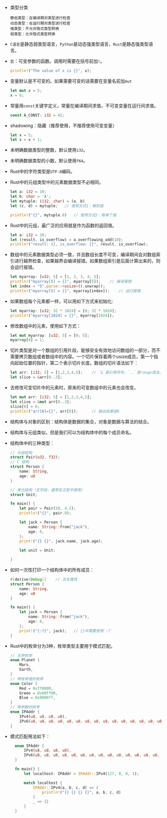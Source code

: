 * 类型分类
    ```
    静态类型：在编译期对类型进行检查
    动态类型：在运行期对类型进行检查
    强类型：不允许隐式类型转换
    弱类型：允许隐式类型转换
    ```

* `C语言`是静态弱类型语言，`Python`是动态强类型语言，`Rust`是静态强类型语言。

* `宏`：可变参数的函数。调用时需要在括号前加`!`。
    ```Rust
    println!("The value of x is {}", x);
    ```

* 变量默认是不可变的。如果需要可变的话需要在变量名前加`mut`
    ```Rust
    let mut x = 5;
    x = 6;
    ```

* 常量用`const`关键字定义，常量在编译期间求值，不可变变量在运行间求值。
    ```Rust
    const A_CONST: i32 = 42;
    ```

* shadowing：隐藏（推荐使用，不推荐使用可变变量）
    ```Rust
    let x = 5;
    let x = x + 1;
    ```

* 未明确数据类型的整数，默认使用`i32`。

* 未明确数据类型的小数，默认使用`f64`。

* Rust中的字符类型是`UTF-8`编码。

* Rust中的元组类型中的元素数据类型不必相同。
    ```Rust
    let a: i32 = 10;
    let b: char = 'A';
    let mytuple: (i32, char) = (a, b)
    let (c, d) = mytuple;   // 使用方式1：解封装

    println!("{}", mytuple.0)   // 使用方式2：取单个值
    ```

* Rust中的元组，最广泛的应用就是作为函数的返回值。
    ```Rust
    let a: i32 = 10;
    let (result, is_overflow) = a.overflowing_add(10);
    println!("result: {}, is_overflow: {}", result, is_overflow);
    ```

* 数组中的元素数据类型必须一致，并且数组长度不可变，编译期间会对数组索引进行越界检查，如果越界会编译报错。如果数组索引是后面计算出来的，则会运行报错。
    ```Rust
    let myarray: [u32; 5] = [1, 2, 3, 4, 5];
    println!("myarray[5] = {}", myarray[5]);    // 编译报错
    let index = "5".parse::<usize>().unwrap();
    println!("myarray[5] = {}", myarray[index]);    // 运行报错
    ```

* 如果数组每个元素都一样，可以用如下方式来初始化:
    ```Rust
    let myarray: [u32; 32 * 1024] = [0; 32 * 1024];
    println!("myarray[1024] = {}", myarray[1024]);
    ```

* 修改数组中的元素，使用如下方式：
    ```Rust
    let mut myarray: [u32; 5] = [0; 5];
    myarray[4] = 1;
    ```

* 切片类型是对一个数组的引用片段，能够安全有效地访问数组的一部分，而不需要拷贝数组或者数组中的内容。一个切片保存着两个usize成员，第一个指向起始位置的指针，第二个表示切片长度。数组的切片语法如下：
    ```Rust
    let arr: [i32; 5] = [1,2,3,4,5];    // `&`是引用符号，`..`是range语法。
    let slice = &arr[0..3];
    ```

* 去修改可变切片中的元素时，原来的可变数组中的元素也会改变。
    ```Rust
    let mut arr: [i32; 5] = [1,2,3,4,5];
    let slice = &mut arr[0..3];
    slice[0] = 6;
    println!("arr[0]={}", arr[0]);      // 输出结果是6
    ```

* 结构体与对象的区别：结构体是数据的集合，对象是数据与算法的结合。

* 结构体与元组类似，但是我们可以为结构体中的每个成员命名。

* 结构体中的三种类型： 
    ```Rust
    // 元组结构
    struct Pair(u32, f32);
    // C 结构
    struct Person {
        name: String,
        age: u8
    }

    // 单元结构（无字段，通常在泛型中使用）
    struct Unit;

    fn main() {
        let pair = Pair(10, 4.2);
        println!("{}", pair.0);

        let jack = Person {
            name: String::from("jack"),
            age: 6,
        };
        print!("{} {}", jack.name, jack.age);
        
        let unit = Unit;

    }
    ```

* 如何一次性打印一个结构体中的所有成员：
    ```Rust
    #[derive(Debug)]    // 派生属性
    struct Person {
        name: String,
        age: u8
    }

    fn main() {
        let jack = Person {
            name: String::from("jack"),
            age: 6,
        };
        print!("{:?}", jack);   // {}中需要使用`:?`
    }
    ```

* Rust中的枚举分为3种，枚举类型主要用于模式匹配。
    ```Rust
    // 无参枚举
    enum Planet {
        Mars,
        Earth,
    }
    // 带枚举值的枚举
    enum Color {
        Red = 0xff0000,
        Green = 0x00ff00,
        Blue = 0x0000ff,
    }
    // 带参数的枚举
    enum IPAddr {
        IPv4(u8, u8, u8, u8),
        IPv6(u8, u8, u8, u8, u8, u8, u8, u8, u8, u8, u8, u8, u8, u8, u8, u8),
    }
    ```

* 模式匹配用法如下：
  ```Rust
    enum IPAddr {
        IPv4(u8, u8, u8, u8),
        IPv6(u8, u8, u8, u8, u8, u8, u8, u8, u8, u8, u8, u8, u8, u8, u8, u8),
    }

    fn main() {
        let localhost: IPAddr = IPAddr::IPv4(127, 0, 0, 1);

        match localhost {
            IPAddr::IPv4(a, b, c, d) => {
                println!("{} {} {} {}", a, b, c, d)
            }
            _ => {}
        }
    }
  ```